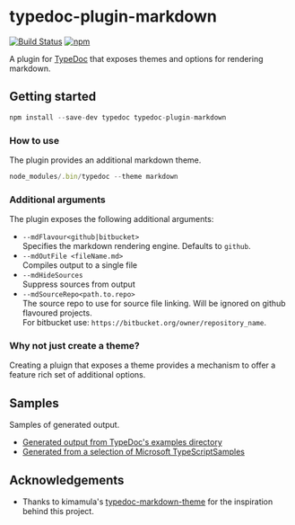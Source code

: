 # typedoc-plugin-markdown

[![Build Status](https://travis-ci.org/tgreyuk/typedoc-plugin-markdown.svg?branch=master)](https://travis-ci.org/tgreyuk/typedoc-plugin-markdown)
[![npm](https://img.shields.io/npm/v/typedoc-plugin-markdown.svg)](https://www.npmjs.com/package/typedoc-plugin-markdown)

A plugin for [TypeDoc](https://github.com/TypeStrong/typedoc) that exposes themes and options for rendering markdown.

## Getting started

```javascript
npm install --save-dev typedoc typedoc-plugin-markdown
```

### How to use

The plugin provides an additional markdown theme.

```javascript
node_modules/.bin/typedoc --theme markdown
```

### Additional arguments

The plugin exposes the following additional arguments:

* `--mdFlavour<github|bitbucket>`<br />
Specifies the markdown rendering engine.  Defaults to `github`.
* `--mdOutFile <fileName.md>`<br />
Compiles output to a single file
* `--mdHideSources`<br />
Suppress sources from output 
* `--mdSourceRepo<path.to.repo>`<br />
The source repo to use for source file linking. Will be ignored on github flavoured projects.<br />
For bitbucket use: `https://bitbucket.org/owner/repository_name`.<br />

### Why not just create a theme?

Creating a pluign that exposes a theme provides a mechanism to offer a feature rich set of additional options.

## Samples

Samples of generated output.

* [Generated output from TypeDoc's examples directory](https://github.com/tgreyuk/typedoc-plugin-markdown-samples/blob/master/out/typedoc/README.md) 
* [Generated from a selection of Microsoft TypeScriptSamples](https://github.com/tgreyuk/typedoc-plugin-markdown-samples/blob/master/out/microsoft/README.md) 


## Acknowledgements

* Thanks to kimamula's [typedoc-markdown-theme](https://github.com/kimamula/typedoc-markdown-theme) for the inspiration behind this project.
